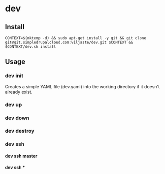 dev
===

Install
-------

    CONTEXT=$(mktemp -d) && sudo apt-get install -y git && git clone git@git.simpledrupalcloud.com:viljaste/dev.git $CONTEXT && $CONTEXT/dev.sh install

Usage
-----

### dev init

Creates a simple YAML file (dev.yaml) into the working directory if it doesn't already exist.

### dev up

### dev down

### dev destroy

### dev ssh

#### dev ssh master

#### dev ssh *